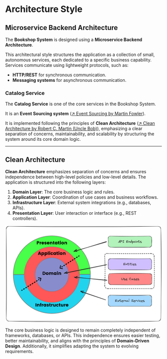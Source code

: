 # Architecture Style

## Microservice Backend Architecture

The **Bookshop System** is designed using a **Microservice Backend Architecture**.

This architectural style structures the application as a collection of small, autonomous services, each dedicated to a
specific business capability. Services communicate using lightweight protocols, such as:

- **HTTP/REST** for synchronous communication.
- **Messaging systems** for asynchronous communication.

### Catalog Service

The **Catalog Service** is one of the core services in the Bookshop System.

It is an **Event Sourcing system**
([↗ Event Sourcing by Martin Fowler](https://martinfowler.com/eaaDev/EventSourcing.html)).

It is implemented following the principles of **Clean Architecture**
([↗ Clean Architecture by Robert C. Martin (Uncle Bob)](https://blog.cleancoder.com/uncle-bob/2012/08/13/the-clean-architecture.html)),
emphasizing a clear separation of concerns, maintainability, and scalability by structuring the system around its core
domain logic.

---

## Clean Architecture

**Clean Architecture** emphasizes separation of concerns and ensures independence between high-level policies and
low-level details. The application is structured into the following layers:

1. **Domain Layer**: The core business logic and rules.
2. **Application Layer**: Coordination of use cases and business workflows.
3. **Infrastructure Layer**: External system integrations (e.g., databases, APIs).
4. **Presentation Layer**: User interaction or interface (e.g., REST controllers).

![Clean Architecture](architecture-style/clean-architecture.png)

The core business logic is designed to remain completely independent of frameworks, databases, or APIs. This
independence ensures easier testing, better maintainability, and aligns with the principles of **Domain-Driven Design**.
Additionally, it simplifies adapting the system to evolving requirements.
